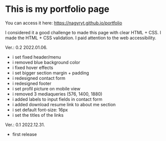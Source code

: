 # This is my portfolio page

You can access it here: https://nagyryt.github.io/portfolio

I considered it a good challenge to made this page with clear HTML + CSS.
I made the HTML + CSS validation.
I paid attention to the web accessibility.

Ver.: 0.2 2022.01.06.
- i set fixed header/menu
- i removed blue background color
- i fixed hover effects
- i set bigger section margin + padding 
- i redesigned contact form
- i redesigned footer
- i set profil picture on mobile view
- i removed 3 mediaqueries (576, 1400, 1880)
- i added labels to input fields in contact form
- i added download resume link to about me section
- i set default font-size: 16px
- i set the titles of the links

Ver.: 0.1 2022.12.31.
- first release
